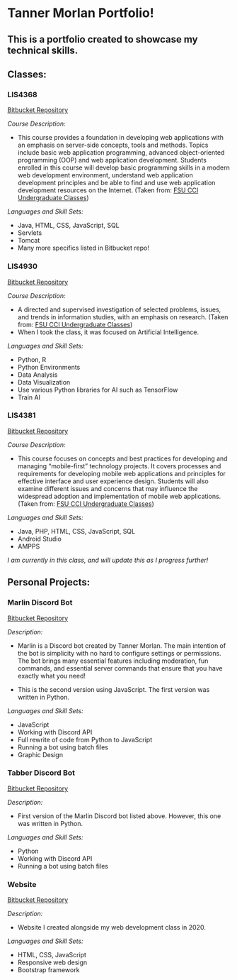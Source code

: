 # Tanner Morlan Portfolio!

## This is a portfolio created to showcase my technical skills.

## Classes:

### **LIS4368**

[Bitbucket Repository](https://bitbucket.org/tannerworkspace/lis4368/src/master/)

*Course Description:*

- This course provides a foundation in developing web applications with an emphasis on server-side concepts, tools and methods. Topics include basic web application programming, advanced object-oriented programming (OOP) and web application development. Students enrolled in this course will develop basic programming skills in a modern web development environment, understand web application development principles and be able to find and use web application development resources on the Internet. (Taken from: [FSU CCI Undergraduate Classes](https://ischool.cci.fsu.edu/academics/courses/undergrad/#LIS_4368))

*Languages and Skill Sets:*

- Java, HTML, CSS, JavaScript, SQL
- Servlets
- Tomcat
- Many more specifics listed in Bitbucket repo!

### **LIS4930**

[Bitbucket Repository](https://bitbucket.org/tannerworkspace/lis4930/src/main/)

*Course Description:*

- A directed and supervised investigation of selected problems, issues, and trends in information studies, with an emphasis on research. (Taken from: [FSU CCI Undergraduate Classes](https://ischool.cci.fsu.edu/academics/courses/undergrad/#LIS_4368))
- When I took the class, it was focused on Artificial Intelligence.

*Languages and Skill Sets:*

- Python, R
- Python Environments
- Data Analysis
- Data Visualization
- Use various Python libraries for AI such as TensorFlow
- Train AI


### **LIS4381**

[Bitbucket Repository](https://bitbucket.org/tannerworkspace/lis4381/src/main/)

*Course Description:*

- This course focuses on concepts and best practices for developing and managing “mobile-first” technology projects. It covers processes and requirements for developing mobile web applications and principles for effective interface and user experience design. Students will also examine different issues and concerns that may influence the widespread adoption and implementation of mobile web applications. (Taken from: [FSU CCI Undergraduate Classes](https://ischool.cci.fsu.edu/academics/courses/undergrad/#LIS_4368))

*Languages and Skill Sets:*
- Java, PHP, HTML, CSS, JavaScript, SQL
- Android Studio
- AMPPS

*I am currently in this class, and will update this as I progress further!*

## Personal Projects:

### **Marlin Discord Bot**

[Bitbucket Repository](https://bitbucket.org/tannerworkspace/marlinbot/src/master/)

*Description:*

- Marlin is a Discord bot created by Tanner Morlan. The main intention of the bot is simplicity with no hard to configure settings or permissions. The bot brings many essential features including moderation, fun commands, and essential server commands that ensure that you have exactly what you need! 

- This is the second version using JavaScript. The first version was written in Python.

*Languages and Skill Sets:*
- JavaScript
- Working with Discord API
- Full rewrite of code from Python to JavaScript
- Running a bot using batch files
- Graphic Design

### **Tabber Discord Bot**

[Bitbucket Repository](https://bitbucket.org/tannerworkspace/tabberbotpy/src/master/)

*Description:*

- First version of the Marlin Discord bot listed above. However, this one was written in Python.

*Languages and Skill Sets:*
- Python
- Working with Discord API
- Running a bot using batch files

### **Website**

[Bitbucket Repository](https://bitbucket.org/tannerworkspace/web2website/src/master/)

*Description:*

- Website I created alongside my web development class in 2020.

*Languages and Skill Sets:*
- HTML, CSS, JavaScript
- Responsive web design
- Bootstrap framework
